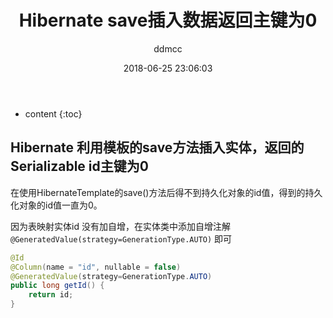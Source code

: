 ﻿---
layout: post
title:  "Hibernate save插入数据返回主键为0"
date:   2018-06-25 23:06:03
categories: Hibernate 
tags: Hibernate Serializable
author: ddmcc
---

* content
{:toc}

## Hibernate 利用模板的save方法插入实体，返回的Serializable id主键为0


在使用HibernateTemplate的save()方法后得不到持久化对象的id值，得到的持久化对象的id值一直为0。

因为表映射实体id 没有加自增，在实体类中添加自增注解 `@GeneratedValue(strategy=GenerationType.AUTO)` 即可

```java
@Id
@Column(name = "id", nullable = false)
@GeneratedValue(strategy=GenerationType.AUTO)
public long getId() {
    return id;
}
```

